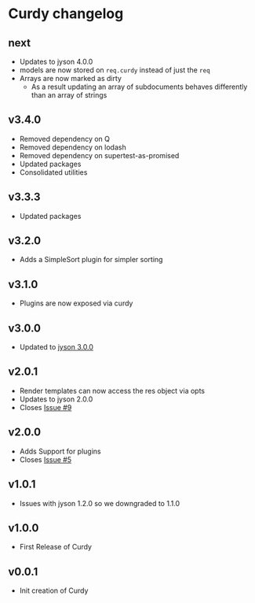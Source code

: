 # Curdy changelog

## next
- Updates to jyson 4.0.0
- models are now stored on `req.curdy` instead of just the `req`
- Arrays are now marked as dirty
  - As a result updating an array of subdocuments behaves differently than an array of strings

## v3.4.0
- Removed dependency on Q
- Removed dependency on lodash
- Removed dependency on supertest-as-promised
- Updated packages
- Consolidated utilities

## v3.3.3
- Updated packages

## v3.2.0
- Adds a SimpleSort plugin for simpler sorting

## v3.1.0
- Plugins are now exposed via curdy

## v3.0.0
- Updated to [jyson 3.0.0](https://github.com/hubba/jyson/blob/master/changelog.md#v300)

## v2.0.1
- Render templates can now access the res object via opts
- Updates to jyson 2.0.0
- Closes [Issue #9](https://github.com/hubba/jyson/issues/9)

## v2.0.0
- Adds Support for plugins
- Closes [Issue #5](https://github.com/hubba/jyson/issues/5)

## v1.0.1
- Issues with jyson 1.2.0 so we downgraded to 1.1.0

## v1.0.0
- First Release of Curdy

## v0.0.1
- Init creation of Curdy
